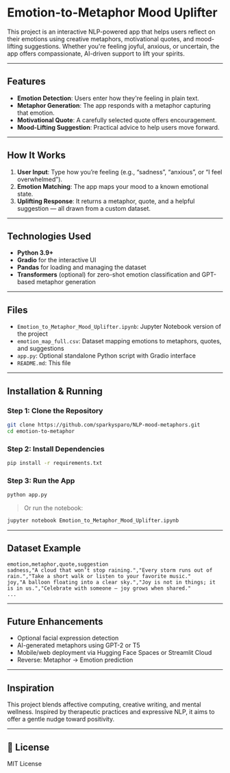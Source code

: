 # Emotion-to-Metaphor Mood Uplifter

This project is an interactive NLP-powered app that helps users reflect on their emotions using creative metaphors, motivational quotes, and mood-lifting suggestions. Whether you're feeling joyful, anxious, or uncertain, the app offers compassionate, AI-driven support to lift your spirits.

---

## Features

-  **Emotion Detection**: Users enter how they're feeling in plain text.
-  **Metaphor Generation**: The app responds with a metaphor capturing that emotion.
-  **Motivational Quote**: A carefully selected quote offers encouragement.
- **Mood-Lifting Suggestion**: Practical advice to help users move forward.

---

## How It Works

1. **User Input**: Type how you’re feeling (e.g., “sadness”, “anxious”, or “I feel overwhelmed”).
2. **Emotion Matching**: The app maps your mood to a known emotional state.
3. **Uplifting Response**: It returns a metaphor, quote, and a helpful suggestion — all drawn from a custom dataset.

---

## Technologies Used

- **Python 3.9+**
- **Gradio** for the interactive UI
- **Pandas** for loading and managing the dataset
- **Transformers** (optional) for zero-shot emotion classification and GPT-based metaphor generation

---

## Files

- `Emotion_to_Metaphor_Mood_Uplifter.ipynb`: Jupyter Notebook version of the project
- `emotion_map_full.csv`: Dataset mapping emotions to metaphors, quotes, and suggestions
- `app.py`: Optional standalone Python script with Gradio interface
- `README.md`: This file

---

## Installation & Running

### Step 1: Clone the Repository

```bash
git clone https://github.com/sparkysparo/NLP-mood-metaphors.git
cd emotion-to-metaphor
```

### Step 2: Install Dependencies

```bash
pip install -r requirements.txt
```

### Step 3: Run the App

```bash
python app.py
```

> Or run the notebook:
```bash
jupyter notebook Emotion_to_Metaphor_Mood_Uplifter.ipynb
```

---

## Dataset Example

```csv
emotion,metaphor,quote,suggestion
sadness,"A cloud that won’t stop raining.","Every storm runs out of rain.","Take a short walk or listen to your favorite music."
joy,"A balloon floating into a clear sky.","Joy is not in things; it is in us.","Celebrate with someone — joy grows when shared."
...
```

---

## Future Enhancements

-  Optional facial expression detection
- AI-generated metaphors using GPT-2 or T5
-  Mobile/web deployment via Hugging Face Spaces or Streamlit Cloud
- Reverse: Metaphor → Emotion prediction

---

## Inspiration

This project blends affective computing, creative writing, and mental wellness. Inspired by therapeutic practices and expressive NLP, it aims to offer a gentle nudge toward positivity.

---

## 📄 License

MIT License
